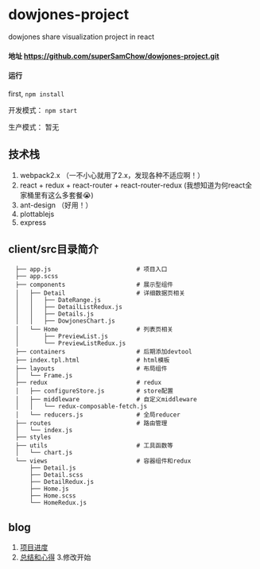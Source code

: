 # dowjones-project
dowjones share visualization project in react

#### 地址 https://github.com/superSamChow/dowjones-project.git

#### 运行 

first, `npm install`

开发模式： `npm start`

生产模式： 暂无

## 技术栈

  1. webpack2.x （一不小心就用了2.x，发现各种不适应啊！）
  2. react + redux + react-router + react-router-redux (我想知道为何react全家桶里有这么多套餐😭)
  3. ant-design （好用！）
  4. plottablejs
  5. express

## client/src目录简介
      ├── app.js                        # 项目入口
      ├── app.scss
      ├── components                    # 展示型组件
      │   ├── Detail                    # 详细数据页相关
      │   │   ├── DateRange.js
      │   │   ├── DetailListRedux.js
      │   │   ├── Details.js
      │   │   ├── DowjonesChart.js
      │   └── Home                      # 列表页相关
      │       ├── PreviewList.js
      │       └── PreviewListRedux.js
      ├── containers                    # 后期添加devtool
      ├── index.tpl.html                # html模板
      ├── layouts                       # 布局组件
      │   └── Frame.js 
      ├── redux                         # redux
      │   ├── configureStore.js         # store配置
      │   ├── middleware                # 自定义middleware
      │   │   └── redux-composable-fetch.js
      │   └── reducers.js               # 全局reducer
      ├── routes                        # 路由管理
      │   └── index.js
      ├── styles                        
      ├── utils                         # 工具函数等
      │   └── chart.js 
      └── views                         # 容器组件和redux
          ├── Detail.js
          ├── Detail.scss
          ├── DetailRedux.js
          ├── Home.js
          ├── Home.scss
          └── HomeRedux.js

## blog

  1. [项目进度](https://github.com/superSamChow/dowjones-project/issues/1)
  2. [总结和心得](https://github.com/superSamChow/dowjones-project/issues/2)
  3.修改开始